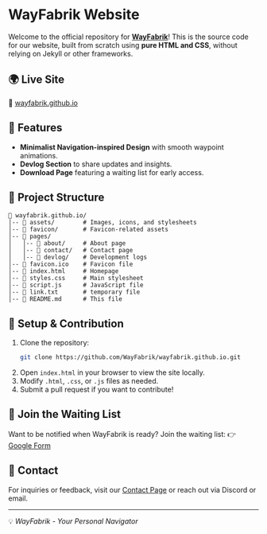 # WayFabrik Website

Welcome to the official repository for **[WayFabrik](https://wayfabrik.github.io/)**! This is the source code for our website, built from scratch using **pure HTML and CSS**, without relying on Jekyll or other frameworks.

## 🌍 Live Site

🔗 [wayfabrik.github.io](https://wayfabrik.github.io/)

## 🚀 Features

- **Minimalist Navigation-inspired Design** with smooth waypoint animations.
- **Devlog Section** to share updates and insights.
- **Download Page** featuring a waiting list for early access.

## 📂 Project Structure

```
📁 wayfabrik.github.io/
│-- 📂 assets/        # Images, icons, and stylesheets
│-- 📂 favicon/       # Favicon-related assets
│-- 📂 pages/
│   │-- 📂 about/     # About page
│   │-- 📂 contact/   # Contact page
│   │-- 📂 devlog/    # Development logs
│-- 📜 favicon.ico    # Favicon file
│-- 📜 index.html     # Homepage
│-- 📜 styles.css     # Main stylesheet
│-- 📜 script.js      # JavaScript file
│-- 📜 link.txt       # temporary file
│-- 📜 README.md      # This file
```

## 📜 Setup & Contribution

1. Clone the repository:
   ```bash
   git clone https://github.com/WayFabrik/wayfabrik.github.io.git
   ```
2. Open `index.html` in your browser to view the site locally.
3. Modify `.html`, `.css`, or `.js` files as needed.
4. Submit a pull request if you want to contribute!

## 📢 Join the Waiting List

Want to be notified when WayFabrik is ready? Join the waiting list:
👉 [Google Form](https://docs.google.com/forms/d/e/1FAIpQLSefjxm961I6ZYWr3w6SoxNRpeNme_fUUU-_s2NbldXolPyZVw/viewform)

## 📧 Contact

For inquiries or feedback, visit our [Contact Page](https://wayfabrik.github.io/pages/contact/) or reach out via Discord or email.

---
💡 *WayFabrik - Your Personal Navigator*
